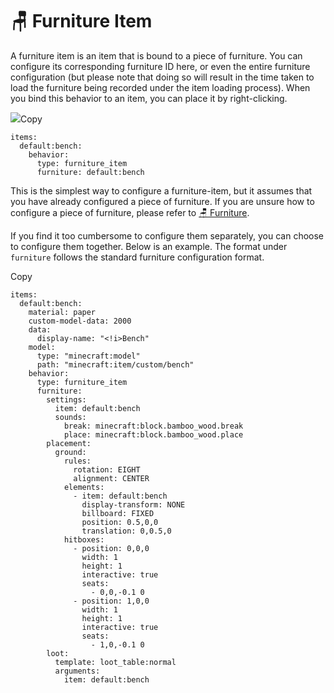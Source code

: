 # 🪑 Furniture Item

A furniture item is an item that is bound to a piece of furniture. You can configure its corresponding furniture ID here, or even the entire furniture configuration (but please note that doing so will result in the time taken to load the furniture being recorded under the item loading process). When you bind this behavior to an item, you can place it by right-clicking.

![](https://mo-mi.gitbook.io/~gitbook/image?url=https%3A%2F%2Fcontent.gitbook.com%2Fcontent%2FOgvQ1fEJPROp7131PPlK%2Fblobs%2FSYOQXH6ZY0VcGYGZLdgN%2Fimage.png\&width=768\&dpr=4\&quality=100\&sign=d039abea\&sv=2)Copy

```
items:
  default:bench:
    behavior:
      type: furniture_item
      furniture: default:bench
```

This is the simplest way to configure a furniture-item, but it assumes that you have already configured a piece of furniture. If you are unsure how to configure a piece of furniture, please refer to [🪑 Furniture](https://mo-mi.gitbook.io/xiaomomi-plugins/craftengine/plugin-wiki/craftengine/add-new-contents/furniture).

If you find it too cumbersome to configure them separately, you can choose to configure them together. Below is an example. The format under `furniture` follows the standard furniture configuration format.

Copy

```
items:
  default:bench:
    material: paper
    custom-model-data: 2000
    data:
      display-name: "<!i>Bench"
    model:
      type: "minecraft:model"
      path: "minecraft:item/custom/bench"
    behavior:
      type: furniture_item
      furniture:
        settings:
          item: default:bench
          sounds:
            break: minecraft:block.bamboo_wood.break
            place: minecraft:block.bamboo_wood.place
        placement:
          ground:
            rules:
              rotation: EIGHT
              alignment: CENTER
            elements:
              - item: default:bench
                display-transform: NONE
                billboard: FIXED
                position: 0.5,0,0
                translation: 0,0.5,0
            hitboxes:
              - position: 0,0,0
                width: 1
                height: 1
                interactive: true
                seats:
                  - 0,0,-0.1 0
              - position: 1,0,0
                width: 1
                height: 1
                interactive: true
                seats:
                  - 1,0,-0.1 0
        loot:
          template: loot_table:normal
          arguments:
            item: default:bench
```
